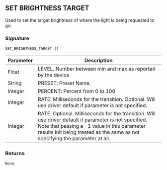 ## SET BRIGHTNESS TARGET

Used to set the target brightness of where the light is being requested to go.


### Signature

`SET_BRIGHTNESS_TARGET ()`


| Parameter | Description |
| --- | --- |
| Float | LEVEL. Number between min and max as reported by the device | 
| String | PRESET: Preset Name. |
| Integer | PERCENT: Percent from 0 to 100 |
| Integer | RATE: Milliseconds for the transition. Optional. Will use driver default if parameter is not specified. |
| Integer | RATE. Optional. Milliseconds for the transition.  Will use driver default if parameter is not specified. Note that passing a  -1 value in this parameter results init being treated as the same as not specifying the parameter at all. |


### Returns

`None`


